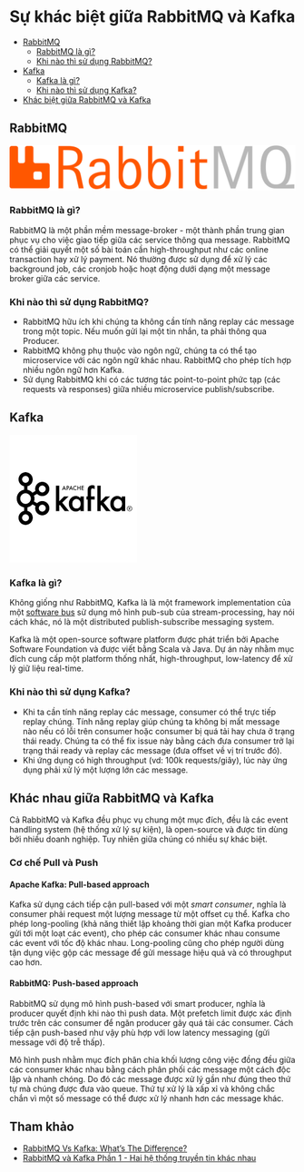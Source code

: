 # Sự khác biệt giữa RabbitMQ và Kafka

- [RabbitMQ](#rabbitmq)
  - [RabbitMQ là gì?](#rabbitmq-là-gì)
  - [Khi nào thì sử dụng RabbitMQ?](#khi-nào-thì-sử-dụng-rabbitmq)
- [Kafka](#kafka)
  - [Kafka là gì?](#kafka-là-gì)
  - [Khi nào thì sử dụng Kafka?](#khi-nào-thì-sử-dụng-kafka)
- [Khác biệt giữa RabbitMQ và Kafka](#khác-nhau-giữa-rabbitmq-và-kafka)

## RabbitMQ
![rabbitmq](rabbitmq.png)
### RabbitMQ là gì?

RabbitMQ là một phần mềm message-broker - một thành phần trung gian phục vụ cho việc giao tiếp giữa các service thông qua message. RabbitMQ có thể giải quyết một số bài toán cần high-throughput như các online transaction hay xử lý payment. Nó thường được sử dụng để xử lý các background job, các cronjob hoặc hoạt động dưới dạng một message broker giữa các service.   

### Khi nào thì sử dụng RabbitMQ?

- RabbitMQ hữu ích khi chúng ta không cần tính năng replay các message trong một topic. Nếu muốn gửi lại một tin nhắn, ta phải thông qua Producer.
- RabbitMQ không phụ thuộc vào ngôn ngữ, chúng ta có thể tạo microservice với các ngôn ngữ khác nhau. RabbitMQ cho phép tích hợp nhiều ngôn ngữ hơn Kafka.
- Sử dụng RabbitMQ khi có các tương tác point-to-point phức tạp (các requests và responses) giữa nhiều microservice publish/subscribe.

## Kafka

![kafka](kafka.png)

### Kafka là gì?

Không giống như RabbitMQ, Kafka là là một framework implementation của một [software bus](https://en.wikipedia.org/wiki/Software_bus) sử dụng mô hình pub-sub của stream-processing, hay nói cách khác, nó là một distributed publish-subscribe messaging system.

Kafka là một open-source software platform được phát triển bởi Apache Software Foundation và được viết bằng Scala và Java. Dự án này nhằm mục đích cung cấp một platform thống nhất, high-throughput, low-latency để xử lý giữ liệu real-time. 

### Khi nào thì sử dụng Kafka?

- Khi ta cần tính năng replay các message, consumer có thể trực tiếp replay chúng. Tính năng replay giúp chúng ta không bị mất message nào nếu có lỗi trên consumer hoặc consumer bị quá tải hay chưa ở trạng thái ready. Chúng ta có thể fix issue này bằng cách đưa consumer trở lại trạng thái ready và replay các message (đưa offset về vị trí trước đó).
- Khi ứng dụng có high throughput (vd: 100k requests/giây), lúc này ứng dụng phải xử lý một lượng lớn các message.

## Khác nhau giữa RabbitMQ và Kafka

Cả RabbitMQ và Kafka đều phục vụ chung một mục đích, đều là các event handling system (hệ thống xử lý sự kiện), là open-source và được tin dùng bởi nhiều doanh nghiệp. Tuy nhiên giữa chúng có nhiều sự khác biệt.

### Cơ chế Pull và Push

#### Apache Kafka: Pull-based approach

Kafka sử dụng cách tiếp cận pull-based với một _smart consumer_, nghĩa là consumer phải request một lượng message từ một offset cụ thể. Kafka cho phép long-pooling (khả năng thiết lập khoảng thời gian một Kafka producer gửi tới một loạt các event), cho phép các consumer khác nhau consume các event với tốc độ khác nhau. Long-pooling cũng cho phép người dùng tận dụng việc gộp các message để gửi message hiệu quả và có throughput cao hơn. 

#### RabbitMQ: Push-based approach

RabbitMQ sử dụng mô hình push-based với smart producer, nghĩa là producer quyết định khi nào thì push data. Một prefetch limit được xác định trước trên các consumer để ngăn producer gây quá tải các consumer. Cách tiếp cận push-based như vậy phù hợp với low latency messaging (gửi message với độ trễ thấp).

Mô hình push nhằm mục đích phân chia khối lượng công việc đồng đều giữa các consumer khác nhau bằng cách phân phối các message một cách độc lập và nhanh chóng. Do đó các message được xử lý gần như đúng theo thứ tự mà chúng được đưa vào queue. Thứ tự xử lý là xấp xỉ và không chắc chắn vì một số message có thể được xử lý nhanh hơn các message khác.

## Tham khảo

- [RabbitMQ Vs Kafka: What’s The Difference?](https://www.interviewbit.com/blog/rabbitmq-vs-kafka/)
- [RabbitMQ và Kafka Phần 1 - Hai hệ thống truyền tin khác nhau](https://dodangquan.blogspot.com/2018/10/rabbitmq-va-kafka-phan-1-hai-he-thong-truyen-tin-khac-nhau.html)